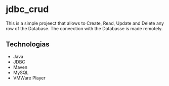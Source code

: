 # jdbc_crud
This is a simple projeect that allows to Create, Read, Update and Delete any row of the Database. The coneection with the Databasse is made remotely.

## Technologias
- Java
- JDBC
- Maven
- MySQL
- VMWare Player
